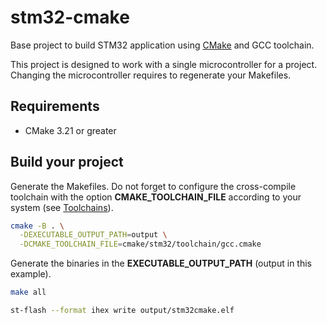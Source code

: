 # stm32-cmake
Base project to build STM32 application using [CMake](https://cmake.org/) and GCC toolchain.

This project is designed to work with a single microcontroller for a project.
Changing the microcontroller requires to regenerate your Makefiles.

## Requirements

- CMake 3.21 or greater

## Build your project

Generate the Makefiles. 
Do not forget to configure the cross-compile toolchain with the option **CMAKE_TOOLCHAIN_FILE** 
according to your system (see [Toolchains](#cross-compile-toolchains)).

```bash
cmake -B . \
  -DEXECUTABLE_OUTPUT_PATH=output \
  -DCMAKE_TOOLCHAIN_FILE=cmake/stm32/toolchain/gcc.cmake
```

Generate the binaries in the **EXECUTABLE_OUTPUT_PATH** (output in this example).

```bash
make all
```

```bash
st-flash --format ihex write output/stm32cmake.elf
```

